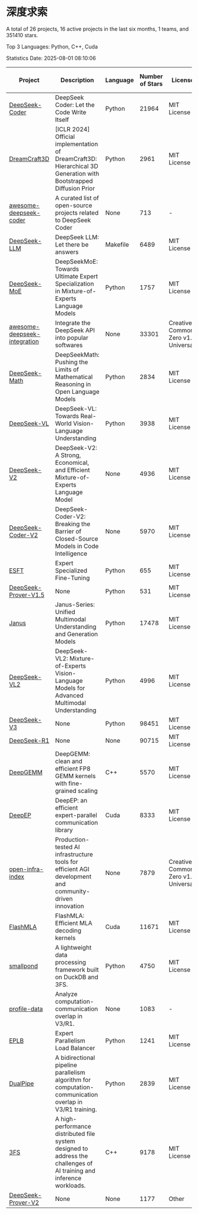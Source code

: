 # 深度求索

A total of 26 projects, 16 active projects in the last six months, 1 teams, and 351410 stars.

Top 3 Languages: Python, C++, Cuda

Statistics Date: 2025-08-01 08:10:06

| Project | Description | Language | Number of Stars | License | Creation Date | Last Updated Date | Last Pushed Date |
| --- | --- | --- | --- | --- | --- | --- | --- |
| [DeepSeek-Coder](https://github.com/deepseek-ai/DeepSeek-Coder) | DeepSeek Coder: Let the Code Write Itself | Python | 21964 | MIT License | 2023-10-20 | 2025-08-01 | 2024-05-21 |
| [DreamCraft3D](https://github.com/deepseek-ai/DreamCraft3D) | [ICLR 2024] Official implementation of DreamCraft3D: Hierarchical 3D Generation with Bootstrapped Diffusion Prior | Python | 2961 | MIT License | 2023-10-23 | 2025-07-31 | 2025-04-22 |
| [awesome-deepseek-coder](https://github.com/deepseek-ai/awesome-deepseek-coder) | A curated list of open-source projects related to DeepSeek Coder | None | 713 | - | 2023-11-06 | 2025-07-27 | 2024-04-03 |
| [DeepSeek-LLM](https://github.com/deepseek-ai/DeepSeek-LLM) | DeepSeek LLM: Let there be answers | Makefile | 6489 | MIT License | 2023-11-29 | 2025-08-01 | 2024-02-04 |
| [DeepSeek-MoE](https://github.com/deepseek-ai/DeepSeek-MoE) | DeepSeekMoE: Towards Ultimate Expert Specialization in Mixture-of-Experts Language Models | Python | 1757 | MIT License | 2024-01-02 | 2025-07-29 | 2024-01-16 |
| [awesome-deepseek-integration](https://github.com/deepseek-ai/awesome-deepseek-integration) | Integrate the DeepSeek API into popular softwares | None | 33301 | Creative Commons Zero v1.0 Universal | 2024-01-11 | 2025-08-01 | 2025-05-13 |
| [DeepSeek-Math](https://github.com/deepseek-ai/DeepSeek-Math) | DeepSeekMath: Pushing the Limits of Mathematical Reasoning in Open Language Models | Python | 2834 | MIT License | 2024-02-05 | 2025-08-01 | 2024-04-15 |
| [DeepSeek-VL](https://github.com/deepseek-ai/DeepSeek-VL) | DeepSeek-VL: Towards Real-World Vision-Language Understanding | Python | 3938 | MIT License | 2024-03-07 | 2025-08-01 | 2024-04-24 |
| [DeepSeek-V2](https://github.com/deepseek-ai/DeepSeek-V2) | DeepSeek-V2: A Strong, Economical, and Efficient Mixture-of-Experts Language Model | None | 4936 | MIT License | 2024-04-22 | 2025-08-01 | 2024-09-25 |
| [DeepSeek-Coder-V2](https://github.com/deepseek-ai/DeepSeek-Coder-V2) | DeepSeek-Coder-V2: Breaking the Barrier of Closed-Source Models in Code Intelligence | None | 5970 | MIT License | 2024-06-14 | 2025-08-01 | 2024-09-24 |
| [ESFT](https://github.com/deepseek-ai/ESFT) | Expert Specialized Fine-Tuning | Python | 655 | MIT License | 2024-07-04 | 2025-07-31 | 2025-05-22 |
| [DeepSeek-Prover-V1.5](https://github.com/deepseek-ai/DeepSeek-Prover-V1.5) | None | Python | 531 | MIT License | 2024-08-15 | 2025-07-29 | 2024-08-16 |
| [Janus](https://github.com/deepseek-ai/Janus) | Janus-Series: Unified Multimodal Understanding and Generation Models | Python | 17478 | MIT License | 2024-10-18 | 2025-08-01 | 2025-02-01 |
| [DeepSeek-VL2](https://github.com/deepseek-ai/DeepSeek-VL2) | DeepSeek-VL2: Mixture-of-Experts Vision-Language Models for Advanced Multimodal Understanding | Python | 4996 | MIT License | 2024-12-13 | 2025-08-01 | 2025-02-26 |
| [DeepSeek-V3](https://github.com/deepseek-ai/DeepSeek-V3) | None | Python | 98451 | MIT License | 2024-12-26 | 2025-08-01 | 2025-06-27 |
| [DeepSeek-R1](https://github.com/deepseek-ai/DeepSeek-R1) | None | None | 90715 | MIT License | 2025-01-20 | 2025-08-01 | 2025-06-27 |
| [DeepGEMM](https://github.com/deepseek-ai/DeepGEMM) | DeepGEMM: clean and efficient FP8 GEMM kernels with fine-grained scaling | C++ | 5570 | MIT License | 2025-02-13 | 2025-08-01 | 2025-08-01 |
| [DeepEP](https://github.com/deepseek-ai/DeepEP) | DeepEP: an efficient expert-parallel communication library | Cuda | 8333 | MIT License | 2025-02-17 | 2025-08-01 | 2025-08-01 |
| [open-infra-index](https://github.com/deepseek-ai/open-infra-index) | Production-tested AI infrastructure tools for efficient AGI development and community-driven innovation | None | 7879 | Creative Commons Zero v1.0 Universal | 2025-02-21 | 2025-08-01 | 2025-05-15 |
| [FlashMLA](https://github.com/deepseek-ai/FlashMLA) | FlashMLA: Efficient MLA decoding kernels | Cuda | 11671 | MIT License | 2025-02-21 | 2025-08-01 | 2025-04-29 |
| [smallpond](https://github.com/deepseek-ai/smallpond) | A lightweight data processing framework built on DuckDB and 3FS. | Python | 4750 | MIT License | 2025-02-24 | 2025-07-30 | 2025-03-05 |
| [profile-data](https://github.com/deepseek-ai/profile-data) | Analyze computation-communication overlap in V3/R1. | None | 1083 | - | 2025-02-26 | 2025-08-01 | 2025-03-21 |
| [EPLB](https://github.com/deepseek-ai/EPLB) | Expert Parallelism Load Balancer | Python | 1241 | MIT License | 2025-02-26 | 2025-07-30 | 2025-03-24 |
| [DualPipe](https://github.com/deepseek-ai/DualPipe) | A bidirectional pipeline parallelism algorithm for computation-communication overlap in V3/R1 training. | Python | 2839 | MIT License | 2025-02-26 | 2025-08-01 | 2025-03-10 |
| [3FS](https://github.com/deepseek-ai/3FS) |  A high-performance distributed file system designed to address the challenges of AI training and inference workloads.  | C++ | 9178 | MIT License | 2025-02-27 | 2025-08-01 | 2025-07-28 |
| [DeepSeek-Prover-V2](https://github.com/deepseek-ai/DeepSeek-Prover-V2) | None | None | 1177 | Other | 2025-04-30 | 2025-07-31 | 2025-07-18 |
